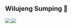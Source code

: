 ## Wilujeng Sumping 👋

<a href="https://github.com/asengsaragih/asengsaragih">
  <img align="center" src="https://github-readme-stats.vercel.app/api/top-langs/?username=asengsaragih&hide=css&theme=dracula&line_height=34.5" />
</a>
<a href="https://github.com/asengsaragih/github-readme-stats">
  <img align="center" src="https://github-readme-stats.vercel.app/api?username=asengsaragih&show_icons=true&theme=dracula&line_height=34.5" />
</a>
